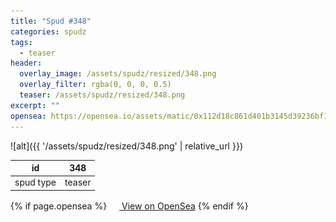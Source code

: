 ```yaml
---
title: "Spud #348"
categories: spudz
tags:
  - teaser
header:
  overlay_image: /assets/spudz/resized/348.png
  overlay_filter: rgba(0, 0, 0, 0.5)
  teaser: /assets/spudz/resized/348.png
excerpt: ""
opensea: https://opensea.io/assets/matic/0x112d18c861d401b3145d39236bf149f01e18beed/348
---
```

![alt]({{ '/assets/spudz/resized/348.png' | relative_url }})

| id | 348 |
|-|-|
| spud type | teaser |

{% if page.opensea %}
<a href="{{page.opensea}}" class="btn btn--info" onclick="window.open(this.href, '_blank'); return false;"><img src="/assets/images/opensea.svg" width="16px"><span>  View on OpenSea</span></a>
{% endif %}

